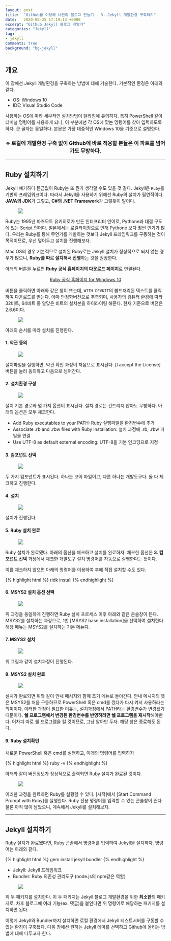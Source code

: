 ```yaml
---
layout: post
title:  "Github를 이용해 나만의 블로그 만들기 - 3. Jekyll 개발환경 구축하기"
date:   2020-08-25 17:19:13 +0900
excerpt: "Github Jekyll 블로그 개발기"
categories: "Jekyll"
tag:
- jekyll
comments: true
background: "bg-jekyll"
---
```


## 개요

이 장에선 Jekyll 개발환경을 구축하는 방법에 대해 기술한다. 기본적인 환경은 아래와 같다.

* OS: Windows 10
* IDE: Visual Studio Code

사용하는 OS에 따라 세부적인 설치방법이 달라짐에 유의하자. 특히 PowerShell 같이 터미널 명령어를 사용하게 되니, 이 부분에선 각 OS에 맞는 명령어를 찾아 입력하도록 하자. 큰 골자는 동일하다. 본문은 가장 대중적인 Windows 10을 기준으로 설명한다.

<center>
	<h3 class="color-red">※ 로컬에 개발환경 구축 없이 Github에 바로 적용할 분들은 이 파트를 넘어가도 무방하다.</h3>
</center>

---
## Ruby 설치하기

Jekyll 얘기하다 뜬금없이 Ruby는 또 뭔가 생각할 수도 있을 것 같다. Jekyll은 `Ruby`를 기반의 프레임워크이다. 따라서 Jekyll을 사용하기 위해선 Ruby의 설치가 필연적이다. **JAVA의 JDK**가 그렇고, **C#의 .NET Framework**가 그렇듯이 말이다.

<figure>
	<a href="https://user-images.githubusercontent.com/50317129/90341585-be61e380-e03b-11ea-9c96-a97b1a14802a.png">
		<img src="https://user-images.githubusercontent.com/50317129/90341585-be61e380-e03b-11ea-9c96-a97b1a14802a.png" />
	</a>
</figure>

Ruby는 1995년 마츠모토 유키히로가 만든 인터프리터 언어로, Pythone과 대결 구도에 있는 Script 언어다. 일본에서는 로컬라이징으로 인해 Pythone 보다 훨씬 인기가 많다. 우리는 Ruby를 통해 무언가를 개발하는 것보다 Jekyll 프레임워크를 구동하는 것이 목적이므로, 우선 덮어두고 설치를 진행해보자.

<span class="color-red">Mac OS의 경우 기본적으로 설치된 Ruby로는 Jekyll 설치가 정상적으로 되지 않는 경우가 많으니, **Ruby를 따로 설치해서 진행**하는 것을 권장한다.</span>

아래의 버튼을 누르면 **Ruby 공식 홈페이지의 다운로드 페이지**로 연결된다.

<center>
	<a href="https://rubyinstaller.org/downloads/" class="btn btn-info" target="_blank">Ruby 공식 홈페이지 for Windows 10</a>
</center>

버튼을 클릭하면 아래와 같은 창이 뜨는데, `WITH DEVKIT`의 볼드처리된 텍스트를 클릭하여 다운로드를 받는다. 아마 안정화버전으로 추측되며, 사용자의 컴퓨터 환경에 따라 32비트, 64비트 중 알맞은 비트의 설치본을 하이라이팅 해준다. 현재 기준으로 버전은 2.6.6이다.

<figure>
	<a href="https://user-images.githubusercontent.com/50317129/90342006-92e0f800-e03f-11ea-8877-b512b194a8fb.png">
		<img src="https://user-images.githubusercontent.com/50317129/90342006-92e0f800-e03f-11ea-8877-b512b194a8fb.png" />
	</a>
</figure>

아래의 순서를 따라 설치를 진행한다.

#### 1. 약관 동의

<figure>
	<a href="https://user-images.githubusercontent.com/50317129/90351259-c1c88f80-e07a-11ea-8ce9-8bc86f6cacbc.png">
		<img src="https://user-images.githubusercontent.com/50317129/90351259-c1c88f80-e07a-11ea-8ce9-8bc86f6cacbc.png" />
	</a>
</figure>

설치파일을 실행하면, 약관 확인 과정이 처음으로 표시된다. [<span class="color-green">I accept the License</span>] 버튼을 눌러 동의하고 다음으로 넘어간다.

#### 2. 설치환경 구성

<figure>
	<a href="https://user-images.githubusercontent.com/50317129/90351270-ca20ca80-e07a-11ea-900a-4886cb0c1101.png">
		<img src="https://user-images.githubusercontent.com/50317129/90351270-ca20ca80-e07a-11ea-900a-4886cb0c1101.png" />
	</a>
</figure>

설치 기본 경로와 몇 가지 옵션이 표시된다. 설치 경로는 건드리지 않아도 무방하다. 아래의 옵션은 모두 체크한다.

* Add Ruby executables to your PATH: Ruby 실행파일을 환경변수에 추가
* Associate .rb and .rbw files with Ruby installation: 설치 과정에 .rb, .rbw 파일을 연결
* Use UTF-8 as default external encoding: UTF-8을 기본 인코딩으로 지정

#### 3. 컴포넌트 선택

<figure>
	<a href="https://user-images.githubusercontent.com/50317129/90351287-d7d65000-e07a-11ea-8734-0710d0bdb76c.png">
		<img src="https://user-images.githubusercontent.com/50317129/90351287-d7d65000-e07a-11ea-8734-0710d0bdb76c.png" />
	</a>
</figure>

두 가지 컴포넌트가 표시된다. 하나는 코어 파일이고, 다른 하나는 개발도구다. 둘 다 체크하고 진행한다.

#### 4. 설치

<figure>
	<a href="https://user-images.githubusercontent.com/50317129/90351429-37346000-e07b-11ea-9234-081d282f5657.png">
		<img src="https://user-images.githubusercontent.com/50317129/90351429-37346000-e07b-11ea-9234-081d282f5657.png" />
	</a>
</figure>

설치가 진행된다.

#### 5. Ruby 설치 완료

<figure>
	<a href="https://user-images.githubusercontent.com/50317129/90351500-61861d80-e07b-11ea-850d-d4fba1010fb4.png">
		<img src="https://user-images.githubusercontent.com/50317129/90351500-61861d80-e07b-11ea-850d-d4fba1010fb4.png" />
	</a>
</figure>

Ruby 설치가 완료됐다. 아래의 옵션을 체크하고 설치를 완료하자. 체크한 옵션은 **3. 컴포넌트 선택** 과정에서 체크한 개발도구 설치 명령어를 자동으로 실행한다는 뜻이다.

이를 체크하지 않으면 아래의 명령어를 이용하여 후에 직접 설치할 수도 있다.

{% highlight html %}
ridk install
{% endhighlight %}

#### 6. MSYS2 설치 옵션 선택

<figure>
	<a href="https://user-images.githubusercontent.com/50317129/90351531-75ca1a80-e07b-11ea-946b-090d25fffb2e.png">
		<img src="https://user-images.githubusercontent.com/50317129/90351531-75ca1a80-e07b-11ea-946b-090d25fffb2e.png" />
	</a>
</figure>

위 과정을 동일하게 진행하면 Ruby 설치 프로세스 이후 아래와 같은 콘솔창이 뜬다. MSYS2를 설치하는 과정으로, 1번 [<span class="color-green">MSYS2 base installation</span>]을 선택하여 설치한다.
해당 메뉴는 MSYS2를 설치하는 기본 메뉴다.

#### 7. MSYS2 설치

<figure>
	<a href="https://user-images.githubusercontent.com/50317129/90351531-75ca1a80-e07b-11ea-946b-090d25fffb2e.png">
		<img src="https://user-images.githubusercontent.com/50317129/90351531-75ca1a80-e07b-11ea-946b-090d25fffb2e.png" />
	</a>
</figure>

위 그림과 같이 설치과정이 진행된다.

#### 8. MSYS2 설치 완료

<figure>
	<a href="https://user-images.githubusercontent.com/50317129/90351553-89758100-e07b-11ea-82b2-27cc5581ded8.png">
		<img src="https://user-images.githubusercontent.com/50317129/90351553-89758100-e07b-11ea-82b2-27cc5581ded8.png" />
	</a>
</figure>

설치가 완료되면 위와 같이 안내 메시지와 함께 초기 메뉴로 돌아간다.
안내 메시지의 뜻은 MSYS2를 처음 구동하므로 PowerShell 혹은 cmd를 껐다가 다시 켜서 사용하라는 의미이다. 이러한 과정이 필요한 이유는, 설치과정에서 PATH라는 환경변수가 변경됐기 때문이다. **쉘 프로그램에서 변경된 환경변수를 반영하려면 쉘 프로그램을 재시작**해야한다. 어차피 따로 쉘 프로그램을 킬 것이므로, 그냥 알아만 두자. 해당 창은 종료해도 된다.

#### 9. Ruby 설치확인

새로운 PowerShell 혹은 cmd를 실행하고, 아래의 명령어를 입력하자

{% highlight html %}
ruby -v
{% endhighlight %}

아래와 같이 버전정보가 정상적으로 출력되면 Ruby 설치가 완료된 것이다.

<figure>
	<a href="https://user-images.githubusercontent.com/50317129/90352697-0f46fb80-e07f-11ea-9818-54c2045859c2.png">
		<img src="https://user-images.githubusercontent.com/50317129/90352697-0f46fb80-e07f-11ea-9818-54c2045859c2.png" />
	</a>
</figure>

이러한 과정을 완료하면 Ruby를 실행할 수 있다. [시작]에서 [Start Command Prompt with Ruby]를 실행한다. Ruby 전용 명령어를 입력할 수 있는 콘솔창이 뜬다. 물론 아직 많이 남았으니, 계속해서 Jekyll를 설치해보자.

---
## Jekyll 설치하기

Ruby 설치가 완료됐다면, Ruby 콘솔에서 명령어를 입력하여 Jekyll을 설치하자. 명령어는 아래와 같다.

{% highlight html %}
gem install jekyll bundler
{% endhighlight %}

* Jekyll: Jekyll 프레임워크
* Bundler: Ruby 의존성 관리도구 (node.js의 npm같은 역할)

<figure>
	<a href="https://user-images.githubusercontent.com/50317129/90351661-d9ecde80-e07b-11ea-9877-34e263d4852b.png">
		<img src="https://user-images.githubusercontent.com/50317129/90351661-d9ecde80-e07b-11ea-9877-34e263d4852b.png" />
	</a>
</figure>

위 두 패키지를 설치한다. 이 두 패키지는 Jekyll 블로그 개발환경을 위한 **최소한**의 패키지로, 차후 블로그에 여러 기능(ex. 댓글)을 붙인다면 위 명령어로 해당하는 패키지를 설치하면 된다.

이렇게 Jekyll와 Bundler까지 설치하면 로컬 환경에서 Jekyll 테스트서버를 구동할 수 있는 환경이 구축됐다. 다음 장에선 원하는 Jekyll 테마를 선택하고 Github에 올리는 방법에 대해 다루고자 한다.